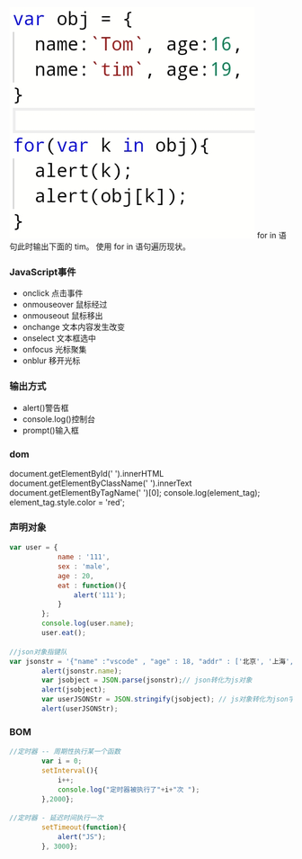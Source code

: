 ![输入图片说明](/imgs/2024-05-17/UKxNwArwbGBQLY3p.jpeg)
for in 语句此时输出下面的 tim。
使用 for in 语句遍历现状。

### JavaScript事件

 - onclick 点击事件
 - onmouseover 鼠标经过
 - onmouseout 鼠标移出
 - onchange 文本内容发生改变
 - onselect 文本框选中
 - onfocus 光标聚集
 - onblur 移开光标
### 输出方式
 - alert()警告框
 - console.log()控制台
 - prompt()输入框
### dom
document.getElementById('   ').innerHTML
document.getElementByClassName('   ').innerText
document.getElementByTagName('   ')[0];
console.log(element_tag);
element_tag.style.color = 'red';
### 声明对象
```js
var user = {
			name : '111',
			sex : 'male',
			age : 20,
			eat : function(){
				alert('111');
			}
		};
		console.log(user.name);
		user.eat();

//json对象指键队
var jsonstr = '{"name" :"vscode" , "age" : 18, "addr" : ['北京', '上海', '深圳']}';
		alert(jsonstr.name);
		var jsobject = JSON.parse(jsonstr);// json转化为js对象
		alert(jsobject);
		var userJSONStr = JSON.stringify(jsobject); // js对象转化为json字符串
		alert(userJSONStr);
```

### BOM
```js
//定时器 -- 周期性执行某一个函数
		var i = 0;
		setInterval(){
			i++;
			console.log("定时器被执行了"+i+"次 ");
		},2000};

//定时器 - 延迟时间执行一次
		setTimeout(function){
			alert("JS");
		}, 3000};
```
<!--stackedit_data:
eyJoaXN0b3J5IjpbLTg1NzM5MjgwMywtMzE3NzM2MzU4LC0xMD
kyMzU4NDAyLDc2ODA5MDUyNCwyMjc1MTU5NjgsLTE1MjI3NDU5
MDgsLTIwODg3NDY2MTIsLTEwODEwMzcyOV19
-->